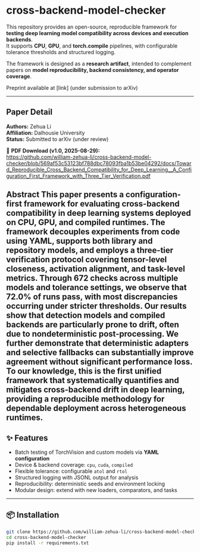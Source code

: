 # cross-backend-model-checker

This repository provides an open-source, reproducible framework for **testing deep learning model compatibility across devices and execution backends**.  
It supports **CPU**, **GPU**, and **torch.compile** pipelines, with configurable tolerance thresholds and structured logging.

The framework is designed as a **research artifact**, intended to complement papers on **model reproducibility, backend consistency, and operator coverage**.

Preprint available at [link] (under submission to arXiv)

---

## Paper Detail
**Authors:** Zehua Li  
**Affiliation:** Dalhousie University  
**Status:** Submitted to arXiv (under review)

📄 **PDF Download (v1.0, 2025-08-29):**  
https://github.com/william-zehua-li/cross-backend-model-checker/blob/569af53c53123bf788dbc78093fba1b53be04292/docs/Toward_Reproducible_Cross_Backend_Compatibility_for_Deep_Learning__A_Configuration_First_Framework_with_Three_Tier_Verification.pdf

Abstract
This paper presents a configuration-first framework for evaluating cross-backend compatibility in deep learning systems deployed on CPU, GPU, and compiled runtimes. The framework decouples experiments from code using YAML, supports both library and repository models, and employs a three-tier verification protocol covering tensor-level closeness, activation alignment, and task-level metrics. Through 672 checks across multiple models and tolerance settings, we observe that 72.0% of runs pass, with most discrepancies occurring under stricter thresholds. Our results show that detection models and compiled backends are particularly prone to drift, often due to nondeterministic post-processing. We further demonstrate that deterministic adapters and selective fallbacks can substantially improve agreement without significant performance loss. To our knowledge, this is the first unified framework that systematically quantifies and mitigates cross-backend drift in deep learning, providing a reproducible methodology for dependable deployment across heterogeneous runtimes.
---

## ✨ Features
- Batch testing of TorchVision and custom models via **YAML configuration**
- Device & backend coverage: `cpu`, `cuda`, `compiled`
- Flexible tolerance: configurable `atol` and `rtol`
- Structured logging with JSONL output for analysis
- Reproducibility: deterministic seeds and environment locking
- Modular design: extend with new loaders, comparators, and tasks

---

## 📦 Installation
```bash
git clone https://github.com/william-zehua-li/cross-backend-model-checker.git
cd cross-backend-model-checker
pip install -r requirements.txt

